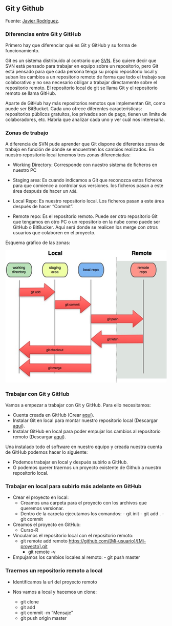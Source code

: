 ## Git y Github

Fuente: [Javier Rodríguez](https://www.javierrguez.com/tutorial-basico-git-github-uso-control-versiones/).

### Diferencias entre Git y GitHub

Primero hay que diferenciar qué es Git y GitHub y su forma de funcionamiento.

Git es un sistema distribuido al contrario que [SVN](https://es.wikipedia.org/wiki/Subversion_(software)). Eso quiere decir que SVN está pensado para trabajar en equipo sobre un repositorio, pero Git está pensado para que cada persona tenga su propio repositorio local y suban los cambios a un repositorio remoto de forma que todo el trabajo sea colaborativo y no sea necesario obligar a trabajar directamente sobre el repositorio remoto. El repositorio local de git se llama Git y el repositorio remoto se llama GitHub.

Aparte de GitHub hay más repositorios remotos que implementan Git, como puede ser BitBucket. Cada uno ofrece diferentes características: repositorios públicos gratuitos, los privados son de pago, tienen un límite de colaboradores, etc. Habría que analizar cada uno y ver cuál nos interesaría.

### Zonas de trabajo

A diferencia de SVN pude aprender que Git dispone de diferentes zonas de trabajo en función de dónde se encuentren los cambios realizados. En nuestro repositorio local tenemos tres zonas diferenciadas:

* Working Directory: Corresponde con nuestro sistema de ficheros en nuestro PC
* Staging area: Es cuando indicamos a Git que reconozca estos ficheros para que comience a controlar sus versiones. los ficheros pasan a este área después de hacer un `Add`.

* Local Repo: Es nuestro repositorio local. Los ficheros pasan a este área después de hacer “Commit”.

* Remote repo: Es el repositorio remoto. Puede ser otro repositorio Git que tengamos en otro PC o un repositorio en la nube como puede ser GitHub o BitBucker. Aquí será donde se realicen los merge con otros usuarios que colaboren en el proyecto.

Esquema gráfico de las zonas:

![](git-zonas.jpg)


### Trabajar con Git y GitHub

Vamos a empezar a trabajar con Git y GitHub. Para ello necesitamos:

* Cuenta creada en GitHub (Crear [aquí](https://github.com/)).
* Instalar Git en local para montar nuestro repositorio local (Descargar [aquí](https://git-scm.com/downloads)).
* Instalar GitHub en local para poder empujar los cambios al repositorio remoto (Descargar [aquí](https://git-scm.com/downloads/guis)).

Una instalado todo el software en nuestro equipo y creada nuestra cuenta de GitHub podemos hacer lo siguiente:

* Podemos trabajar en local y después subirlo a GitHub.
* O podemos querer traernos un proyecto existente de Github a nuestro repositorio local.

### Trabajar en local para subirlo más adelante en GitHub

* Crear el proyecto en local:
	- Creamos una carpeta para el proyecto con los archivos que queremos versionar.
   	- Dentro de la carpeta ejecutamos los comandos:
           -  git init
           -  git add .
           -  git commit
* Creamos el proyecto en GitHub:
   	- Curso-R
* Vinculamos el repositorio local con el repositorio remoto:
	-  git remote add remoto https://github.com/[Mi-usuario]/[Mi-proyecto].git
        -  git remote -v
* Empujamos los cambios locales al remoto:
    	-  git push master

### Traernos un repositorio remoto a local

* Identificamos la url del proyecto remoto
* Nos vamos a local y hacemos un clone:

   - git clone <url-github>
   - git add <nombre>
   - git commit -m “Mensaje”
   - git push origin master
